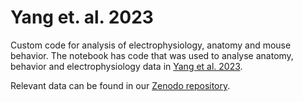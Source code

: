 # Yang et. al. 2023
Custom code for analysis of electrophysiology, anatomy and mouse behavior. 
The notebook has code that was used to analyse anatomy, behavior and electrophysiology data in [Yang et al. 2023](https://doi.org/10.1016/j.cell.2022.12.009).

Relevant data can be found in our [Zenodo repository](https://doi.org/10.5281/zenodo.7363150).
